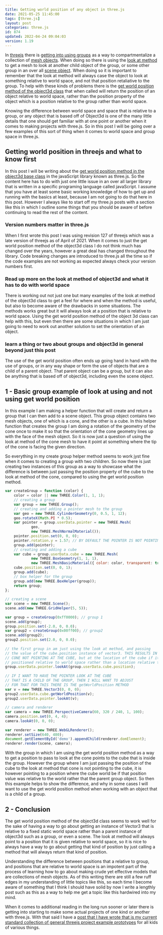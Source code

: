 ```yaml
---
title: Getting world position of any object in three.js
date: 2021-05-25 11:45:00
tags: [three.js]
layout: post
categories: three.js
id: 874
updated: 2022-04-24 09:04:03
version: 1.19
---
```


In [threejs](https://threejs.org/docs/#manual/en/introduction/Creating-a-scene) there is [getting into using groups](/2018/05/16/threejs-grouping-mesh-objects/) as a way to compartmentalize a collection of [mesh objects](/2018/05/04/threejs-mesh/). When doing so there is using the [look at method](/2021/05/13/threejs-object3d-lookat/) to get a mesh to look at another child object of the group, or some other group in an over all [scene object](/2018/05/03/threejs-scene/). When doing so it is important to remember that the look at method will always case the object to look at something relative to world space, and not that position retaliative to the group. To help with these kinds of problems there is the [get world position method of the object3d class](https://threejs.org/docs/#api/en/core/Object3D.getWorldPosition) that when called will return the position of an object relative to world space, rather than the position property of the object which is a position relative to the group rather than world space.

Knowing the difference between world space and space that is relative to a group, or any object that is based off of Object3d is one of the many little details that one should get familiar with at one point or another when it comes to making projects with three.js. So in this post I will be going over a few examples of this sort of thing when it comes to world space and group space in three.js.


<!-- more -->

## Getting world position in threejs and what to know first

In this post I will be writing about the [get world position method in the object3d base class](https://stackoverflow.com/questions/15098479/how-to-get-the-global-world-position-of-a-child-object) in the javaScript library known as three.js. So the content here has to do with just one little issue in an over all larger library that is written in a specific programing language called javaScript. I assume that you have at least some basic working knowledge of how to get up and running with the basics at least, because I am not going to do that here in this post. However I always like to start off my three.js posts with a section like this in which I outline some things that you should be aware of before continuing to read the rest of the content.

### Version numbers matter in three.js

When I first wrote this post I was using revision 127 of threejs which was a late version of threejs as of April of 2021. When it comes to just the get world position method of the object3d class I do not think much has changed over the years, however a great deal has changed throughout the library. Code breaking changes are introduced to three.js all the time so if the code examples are not working as expected always check your version numbers first.

### Read up more on the look at method of object3d and what it has to do with world space

There is working out not just one but many examples of the look at method of the object3d class to get a feel for where and when the method is useful, but also to become aware of the drawbacks in some situations. The methods works great but it will always look at a position that is relative to world space. Using the get world position method of the object 3d class can help with this, but even then there are some situations in which I am just going to need to work out another solution to set the orientation of an object.

### learn a thing or two about groups and object3d in general beyond just this post

The use of the get world position often ends up going hand in hand with the use of groups, or in any way shape or form the use of objects that are a child of a parent object. That parent object can be a group, but it can also be anything that is based off of object3d, including even the scene object.

## 1 - Basic group example of look at using and not using get world position

In this example I am making a helper function that will create and return a group that I can then add to a scene object. This group object contains two mesh objects, one of which is a cone, and the other is a cube. In this helper function that creates the group I am doing a rotation of the geometry of the cone once to make it so that the orientation of the cone geometry lines up with the face of the mesh object. So it is now just a question of using the look at method of the cone mesh to have it point at something where the tip of the cone is facing the given direction.

So everything in my create group helper method seems to work jyst fine when it comes to creating a group with two children. So now there is just creating two instances of this group as a way to showcase what the difference is between just passing the position property of the cube to the look at method of the cone, compared to using the get world position method.

```js
var createGroup = function (color) {
    color = color || new THREE.Color(1, 1, 1);
    // creating a group
    var group = new THREE.Group();
    // creating and adding a pointer mesh to the group
    var geo = new THREE.CylinderGeometry(0, 0.5, 1, 12);
    geo.rotateX(Math.PI * 0.5);
    var pointer = group.userData.pointer = new THREE.Mesh(
            geo,
            new THREE.MeshNormalMaterial());
    pointer.position.set(0, 0, 0);
    pointer.rotation.y = 1.57; // BY DEFAULT THE POINTER IS NOT POINTING AT THE CUBE
    group.add(pointer);
    // creating and adding a cube
    var cube = group.userData.cube = new THREE.Mesh(
            new THREE.BoxGeometry(1, 1, 1),
            new THREE.MeshBasicMaterial({ color: color, transparent: true, opacity: 0.5 }));
    cube.position.set(0, 0, 1);
    group.add(cube);
    // box helper for the group
    group.add(new THREE.BoxHelper(group));
    return group;
};
 
// creating a scene
var scene = new THREE.Scene();
scene.add(new THREE.GridHelper(5, 5));
 
var group = createGroup(0xff0000); // group 1
scene.add(group);
group.position.set(-2.0, 0, 0.0);
var group2 = createGroup(0x00ff00); // group2
scene.add(group2);
group2.position.set(2.0, 0, 0.0);
 
// the first group in am just using the look at method, and passing
// the value of the cube.position instance of vector3. THIS RESULTS IN THE
// CONE NOT POINTING AT THE CUBE, but at the location of the cube if it where
// positioned relative to world space rather than a location relative to the group
group.userData.pointer.lookAt(group.userData.cube.position);
 
// IF I WANT TO HAVE THE POINTER LOOK AT THE CUBE
// THAT IS A CHILD OF THE GROUP, THEN I WILL WANT TO ADJUST
// FOR THAT FOR THIS THERE IS THE getWorldPosition METHOD
var v = new THREE.Vector3(0, 0, 0);
group2.userData.cube.getWorldPosition(v);
group2.userData.pointer.lookAt(v);
 
// camera and renderer
var camera = new THREE.PerspectiveCamera(60, 320 / 240, 1, 100);
camera.position.set(0, 4, 4);
camera.lookAt(0, 0, 0);
 
var renderer = new THREE.WebGLRenderer();
renderer.setSize(640, 480);
document.getElementById('demo').appendChild(renderer.domElement);
renderer.render(scene, camera);
```

With the group in which I am using the get world position method as a way to get a position to pass to look at the cone points to the cube that is inside the group. However the group where I am just passing the position of the cube to the look at method that cone is not pointing to the cube, it is however pointing to a position where the cube world be if that position value was relative to the world rather that the parent group object. So then this example helps to show the difference, and why in some cases I will want to use the get world position method when working with an object that is a child of a group.

## 2 - Conclusion

The get world position method of the object3d class seems to work well for the sake of having a way to go about getting an instance of Vector3 that is relative to a fixed static world space rather than a parent instance of object3d such as a group, or even a scene. The look at method will always point to a position that it is given relative to world space, so it is nice to always have a way to go about getting that kind of position by just calling a method that will always return that kind of position.

Understanding the difference between positions that a relative to group, and positions that are relative to world space is an impotent part of the process of learning how to go about making crude yet effective models that are collections of mesh objects. As of this writing there are still a few ruff edges in my understanding of little topics like this, so each time I become aware of something that I think I should have solid by now I write a lengthly post such as this as a way to help me get a topic like this hardwired into my mind.

When it comes to additional reading in the long run sooner or later there is getting into starting to make some actual projects of one kind or another with three.js. With that said I have a [post that I have wrote that is my current standard collection of general threejs project example prototypes](/2021/02/19/threejs-examples/) for all kids of various things.



